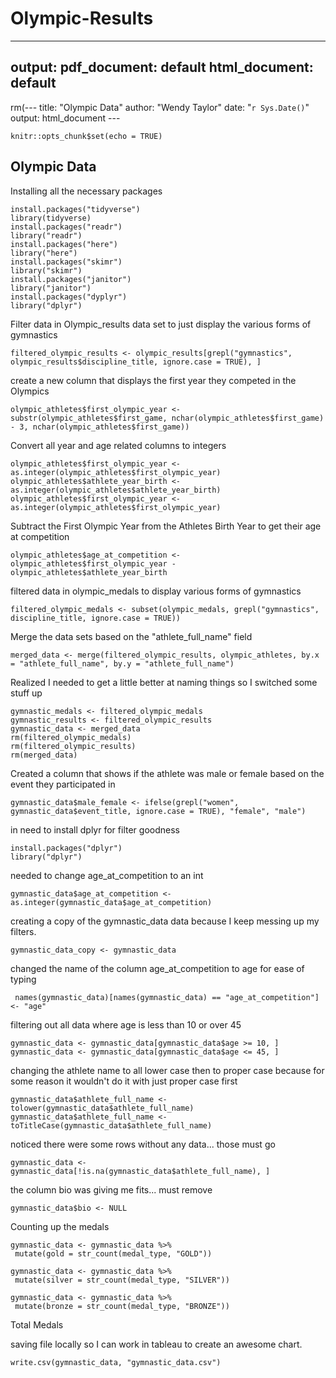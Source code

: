 # Olympic-Results
---
output:
  pdf_document: default
  html_document: default
---
rm(--- title: "Olympic Data" author: "Wendy Taylor" date: "`r Sys.Date()`" output: html_document ---

```{r setup, include=FALSE}
knitr::opts_chunk$set(echo = TRUE)
```

## Olympic Data

Installing all the necessary packages

```{r}
install.packages("tidyverse")
library(tidyverse)
install.packages("readr")
library("readr")
install.packages("here")
library("here")
install.packages("skimr")
library("skimr")
install.packages("janitor")
library("janitor")
install.packages("dyplyr")
library("dplyr")
```

Filter data in Olympic_results data set to just display the various forms of gymnastics

```{r}
filtered_olympic_results <- olympic_results[grepl("gymnastics", olympic_results$discipline_title, ignore.case = TRUE), ]
```

create a new column that displays the first year they competed in the Olympics

```{r}
olympic_athletes$first_olympic_year <- substr(olympic_athletes$first_game, nchar(olympic_athletes$first_game) - 3, nchar(olympic_athletes$first_game))
```

Convert all year and age related columns to integers

```{r}
olympic_athletes$first_olympic_year <- as.integer(olympic_athletes$first_olympic_year)
olympic_athletes$athlete_year_birth <- as.integer(olympic_athletes$athlete_year_birth)
olympic_athletes$first_olympic_year <- as.integer(olympic_athletes$first_olympic_year)
```

Subtract the First Olympic Year from the Athletes Birth Year to get their age at competition

```{r}
olympic_athletes$age_at_competition <- olympic_athletes$first_olympic_year - olympic_athletes$athlete_year_birth
```

filtered data in olympic_medals to display various forms of gymnastics

```{r}
filtered_olympic_medals <- subset(olympic_medals, grepl("gymnastics", discipline_title, ignore.case = TRUE))
```

Merge the data sets based on the "athlete_full_name" field

```{r}
merged_data <- merge(filtered_olympic_results, olympic_athletes, by.x = "athlete_full_name", by.y = "athlete_full_name")
```

Realized I needed to get a little better at naming things so I switched some stuff up

```{r}
gymnastic_medals <- filtered_olympic_medals
gymnastic_results <- filtered_olympic_results
gymnastic_data <- merged_data
rm(filtered_olympic_medals)
rm(filtered_olympic_results)
rm(merged_data)
```

Created a column that shows if the athlete was male or female based on the event they participated in

```{r}
gymnastic_data$male_female <- ifelse(grepl("women", gymnastic_data$event_title, ignore.case = TRUE), "female", "male")
```

in need to install dplyr for filter goodness

```{r}
install.packages("dplyr")
library("dplyr")
```

needed to change age_at_competition to an int

```{r}
gymnastic_data$age_at_competition <- as.integer(gymnastic_data$age_at_competition)
```

creating a copy of the gymnastic_data data because I keep messing up my filters.

```{r}
gymnastic_data_copy <- gymnastic_data
```

changed the name of the column age_at_competition to age for ease of typing

```{r}
 names(gymnastic_data)[names(gymnastic_data) == "age_at_competition"] <- "age"
```

filtering out all data where age is less than 10 or over 45

```{r}
gymnastic_data <- gymnastic_data[gymnastic_data$age >= 10, ]
gymnastic_data <- gymnastic_data[gymnastic_data$age <= 45, ]
```

changing the athlete name to all lower case then to proper case because for some reason it wouldn't do it with just proper case first

```{r}
gymnastic_data$athlete_full_name <- tolower(gymnastic_data$athlete_full_name)
gymnastic_data$athlete_full_name <- toTitleCase(gymnastic_data$athlete_full_name)

```

noticed there were some rows without any data... those must go

```{r}
gymnastic_data <- gymnastic_data[!is.na(gymnastic_data$athlete_full_name), ]
```

the column bio was giving me fits... must remove

```{r}
gymnastic_data$bio <- NULL
```

Counting up the medals

```{r}
gymnastic_data <- gymnastic_data %>%
 mutate(gold = str_count(medal_type, "GOLD"))

gymnastic_data <- gymnastic_data %>%
 mutate(silver = str_count(medal_type, "SILVER"))

gymnastic_data <- gymnastic_data %>%
 mutate(bronze = str_count(medal_type, "BRONZE"))
```

Total Medals

saving file locally so I can work in tableau to create an awesome chart.

```{r}
write.csv(gymnastic_data, "gymnastic_data.csv")
```
